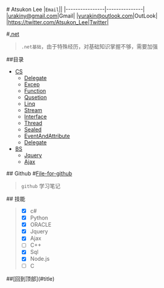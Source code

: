 #<a name ="title"/>    Atsukon Lee
|`Email`||
|----------------|---------------|
|urakiny@gmail.com|Gmail|
|yurakin@outlook.com|OutLook|
|https://twitter.com/Atsukon_Lee|Twitter|


#[.net](https://github.com/Aisuko/.net/ ".net")

> `.net基础`，由于特殊经历，对基础知识掌握不够，需要加强

##<a name="index"/>目录
* [CS](./CS)
    * [Delegate]( "委托")
    * [Excep]( "异常")
    * [Function]("排序函数")
    * [Qusetion]("面试问题")
    * [Linq]("Linq")
    * [Stream]("串行与解串")
    * [Interface]("接口")
    * [Thread]("线程")
    * [Sealed]("密封类")
    * [EventAndAttribute]("事件和特性")
    * [Delegate]("委托")
* [BS](./BS)
    * [Jquery]()
    * [Ajax]()


##<a name="request"/>     Github
#[File-for-github](https://github.com/Aisuko/.net/tree/File-for-github "file for github")
> `github` 学习笔记

##<a name="language"/>    技能 
>   -   [x] c#
>   -   [x] Python
>   -   [x] ORACLE
>   -   [x] Jquery
>   -   [X] Ajax
>   -   [ ] C++
>   -   [x] Sql
>   -   [x] Node.js
>   -   [ ] C

<a name="base"/>
##[回到顶部](#title)   